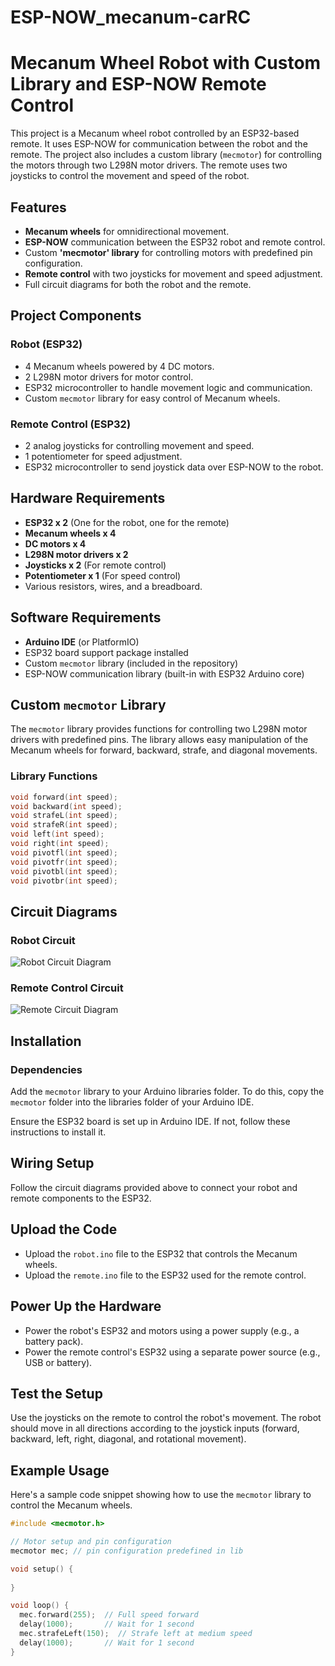 # ESP-NOW_mecanum-carRC
# Mecanum Wheel Robot with Custom Library and ESP-NOW Remote Control

This project is a Mecanum wheel robot controlled by an ESP32-based remote. It uses ESP-NOW for communication between the robot and the remote. The project also includes a custom library (`mecmotor`) for controlling the motors through two L298N motor drivers. The remote uses two joysticks to control the movement and speed of the robot.

## Features

- **Mecanum wheels** for omnidirectional movement.
- **ESP-NOW** communication between the ESP32 robot and remote control.
- Custom **'mecmotor' library** for controlling motors with predefined pin configuration.
- **Remote control** with two joysticks for movement and speed adjustment.
- Full circuit diagrams for both the robot and the remote.

## Project Components

### Robot (ESP32)
- 4 Mecanum wheels powered by 4 DC motors.
- 2 L298N motor drivers for motor control.
- ESP32 microcontroller to handle movement logic and communication.
- Custom `mecmotor` library for easy control of Mecanum wheels.
  
### Remote Control (ESP32)
- 2 analog joysticks for controlling movement and speed.
- 1 potentiometer for speed adjustment.
- ESP32 microcontroller to send joystick data over ESP-NOW to the robot.

## Hardware Requirements

- **ESP32 x 2** (One for the robot, one for the remote)
- **Mecanum wheels x 4**
- **DC motors x 4**
- **L298N motor drivers x 2**
- **Joysticks x 2** (For remote control)
- **Potentiometer x 1** (For speed control)
- Various resistors, wires, and a breadboard.

## Software Requirements

- **Arduino IDE** (or PlatformIO)
- ESP32 board support package installed
- Custom `mecmotor` library (included in the repository)
- ESP-NOW communication library (built-in with ESP32 Arduino core)

## Custom `mecmotor` Library

The `mecmotor` library provides functions for controlling two L298N motor drivers with predefined pins. The library allows easy manipulation of the Mecanum wheels for forward, backward, strafe, and diagonal movements.

### Library Functions

```cpp
void forward(int speed);
void backward(int speed);
void strafeL(int speed);
void strafeR(int speed);
void left(int speed);
void right(int speed);
void pivotfl(int speed);
void pivotfr(int speed);
void pivotbl(int speed);
void pivotbr(int speed);
```

## Circuit Diagrams

### Robot Circuit

![Robot Circuit Diagram](https://res.cloudinary.com/dccbfaydp/image/upload/b64ifizufgucxbh4ubnm.jpg)

### Remote Control Circuit

![Remote Circuit Diagram](https://res.cloudinary.com/dccbfaydp/image/upload/gtwbm1q8bhn3mhxqwn4s.jpg)

## Installation

### Dependencies
Add the `mecmotor` library to your Arduino libraries folder. To do this, copy the `mecmotor` folder into the libraries folder of your Arduino IDE.

Ensure the ESP32 board is set up in Arduino IDE. If not, follow these instructions to install it.

## Wiring Setup
Follow the circuit diagrams provided above to connect your robot and remote components to the ESP32.

## Upload the Code
- Upload the `robot.ino` file to the ESP32 that controls the Mecanum wheels.
- Upload the `remote.ino` file to the ESP32 used for the remote control.

## Power Up the Hardware
- Power the robot's ESP32 and motors using a power supply (e.g., a battery pack).
- Power the remote control's ESP32 using a separate power source (e.g., USB or battery).

## Test the Setup
Use the joysticks on the remote to control the robot's movement. The robot should move in all directions according to the joystick inputs (forward, backward, left, right, diagonal, and rotational movement).

## Example Usage
Here's a sample code snippet showing how to use the `mecmotor` library to control the Mecanum wheels.

```cpp
#include <mecmotor.h>

// Motor setup and pin configuration
mecmotor mec; // pin configuration predefined in lib

void setup() {
  
}

void loop() {
  mec.forward(255);  // Full speed forward
  delay(1000);       // Wait for 1 second
  mec.strafeLeft(150);  // Strafe left at medium speed
  delay(1000);       // Wait for 1 second
}
